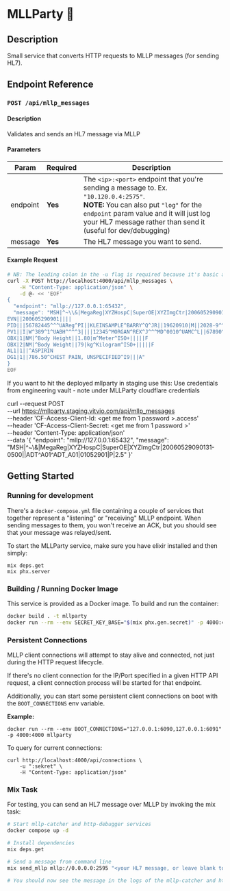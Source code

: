 # MLLParty 🎊

## Description

Small service that converts HTTP requests to MLLP messages (for sending HL7).

## Endpoint Reference

### `POST /api/mllp_messages`

#### Description

Validates and sends an HL7 message via MLLP


#### Parameters

| Param | Required | Description |
| ----- | -------- | ----------- |
| endpoint | **Yes** | The `<ip>:<port>` endpoint that you're sending a message to. Ex. `"10.120.0.4:2575"`. <br>**NOTE:** You can also put `"log"` for the `endpoint` param value and it will just log your HL7 message rather than send it (useful for dev/debugging) |
| message | **Yes** | The HL7 message you want to send. |


#### Example Request

```bash
# NB: The leading colon in the -u flag is required because it's basic auth with a blank username
curl -X POST http://localhost:4000/api/mllp_messages \
    -H "Content-Type: application/json" \
    -d @- << 'EOF'
{
  "endpoint": "mllp://127.0.0.1:65432",
  "message": "MSH|^~\\&|MegaReg|XYZHospC|SuperOE|XYZImgCtr|20060529090131-0500||ADT^A01^ADT_A01|01052901|P|2.5
EVN||200605290901||||
PID|||56782445^^^UAReg^PI||KLEINSAMPLE^BARRY^Q^JR||19620910|M||2028-9^^HL70005^RA99113^^XYZ|260 GOODWIN CREST DRIVE^^BIRMINGHAM^AL^35209^^M~NICKELL’S PICKLES^10000 W 100TH AVE^BIRMINGHAM^AL^35200^^O|||||||0105I30001^^^99DEF^AN
PV1||I|W^389^1^UABH^^^^3||||12345^MORGAN^REX^J^^^MD^0010^UAMC^L||67890^GRAINGER^LUCY^X^^^MD^0010^UAMC^L|MED|||||A0||13579^POTTER^SHERMAN^T^^^MD^0010^UAMC^L|||||||||||||||||||||||||||200605290900
OBX|1|NM|^Body Height||1.80|m^Meter^ISO+|||||F
OBX|2|NM|^Body Weight||79|kg^Kilogram^ISO+|||||F
AL1|1||^ASPIRIN
DG1|1||786.50^CHEST PAIN, UNSPECIFIED^I9|||A"
}
EOF
```

If you want to hit the deployed mllparty in staging use this:
Use credentials from engineering vault - note under MLLParty cloudflare credentials

curl --request POST \
  --url https://mllparty.staging.vitvio.com/api/mllp_messages \
  --header 'CF-Access-Client-Id: <get me from 1 password >.access' \
   --header 'CF-Access-Client-Secret: <get me from 1 password >'  \
  --header 'Content-Type: application/json' \
  --data '{
        "endpoint": "mllp://127.0.0.1:65432",
        "message": "MSH|^~\\&|MegaReg|XYZHospC|SuperOE|XYZImgCtr|20060529090131-0500||ADT^A01^ADT_A01|01052901|P|2.5"
}'

## Getting Started

### Running for development

There's a `docker-compose.yml` file containing a couple of services that together represent a "listening" or "receiving" MLLP endpoint. When sending messages to them, you won't receive an ACK, but you should see that your message was relayed/sent.

To start the MLLParty service, make sure you have elixir installed and then simply:

```
mix deps.get
mix phx.server
```

### Building / Running Docker Image

This service is provided as a Docker image. To build and run the container:

```bash
docker build . -t mllparty
docker run --rm --env SECRET_KEY_BASE="$(mix phx.gen.secret)" -p 4000:4000 mllparty
```

### Persistent Connections

MLLP client connections will attempt to stay alive and connected, not just during the HTTP request lifecycle.

If there's no client connection for the IP/Port specified in a given HTTP API request, a client connection process will be started for that endpoint.

Additionally, you can start some persistent client connections on boot with the `BOOT_CONNECTIONS` env variable.

**Example:**
```
docker run --rm --env BOOT_CONNECTIONS="127.0.0.1:6090,127.0.0.1:6091" -p 4000:4000 mllparty
```

To query for current connections:
```
curl http://localhost:4000/api/connections \
    -u ":sekret" \
    -H "Content-Type: application/json"
```


### Mix Task

For testing, you can send an HL7 message over MLLP by invoking the mix task:

```bash
# Start mllp-catcher and http-debugger services
docker compose up -d

# Install dependencies
mix deps.get

# Send a message from command line
mix send_mllp mllp://0.0.0.0:2595 "<your HL7 message, or leave blank to send test message>"

# You should now see the message in the logs of the mllp-catcher and http-debugger... You'll see an invalid_ack_message output in the console because our test endpoint isn't returning an ACK like a real system will.
```
